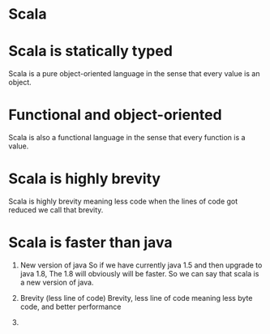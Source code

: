 # Scala

# Scala is statically typed

Scala is a pure object-oriented language in the sense that every value is an object.

# Functional and object-oriented

Scala is also a functional language in the sense that every function is a value.

# Scala is highly brevity

Scala is highly brevity meaning less code
when the lines of code got reduced we call that brevity.

# Scala is faster than java

1. New version of java
   So if we have currently java 1.5 and then upgrade to java 1.8,
   The 1.8 will obviously will be faster.
   So we can say that scala is a new version of java.

2. Brevity (less line of code)
   Brevity, less line of code meaning less byte code, and better performance
3. 


 
